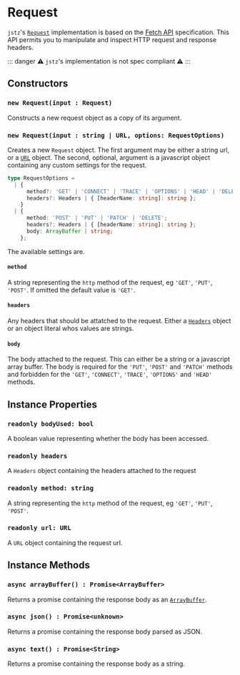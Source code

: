 # Request

`jstz`'s [`Request`](https://developer.mozilla.org/en-US/docs/Web/API/Request) implementation is based on the [Fetch API](https://developer.mozilla.org/en-US/docs/Web/API/Fetch_API) specification. This API permits you to manipulate and inspect HTTP request and response headers.

::: danger
⚠️ `jstz`'s implementation is not spec compliant ⚠️
:::

## Constructors
### `new Request(input : Request)`
Constructs a new request object as a copy of its argument.
### `new Request(input : string | URL, options: RequestOptions)`
Creates a new `Request` object.
The first argument may be either a string url, or a [`URL`](./url.md) object.
The second, optional, argument is a javascript object containing any custom settings for the request.
```typescript
type RequestOptions =
  | {
      method?: 'GET' | 'CONNECT' | 'TRACE' | 'OPTIONS' | 'HEAD' | 'DELETE';
      headers?: Headers | { [headerName: string]: string };
    }
  | {
      method: 'POST' | 'PUT' | 'PATCH' | 'DELETE';
      headers?: Headers | { [headerName: string]: string };
      body: ArrayBuffer | string;
    };
```
The available settings are.
#### `method`
A string representing the `http` method of the request, eg `'GET'`, `'PUT'`, `'POST'`. 
If omitted the default value is `'GET'`.
#### `headers`
Any headers that should be attatched to the request.
Either a [`Headers`](./headers.md) object or an object literal whos values are strings.
#### `body`
The body attached to the request. 
This can either be a string or a javascript array buffer.
The body is required for the `'PUT'`, `'POST'` and `'PATCH'` methods and forbidden for the 
`'GET'`, `'CONNECT'`, `'TRACE'`, `'OPTIONS'` and `'HEAD'` methods.

## Instance Properties
### `readonly bodyUsed: bool`
A boolean value representing whether the body has been accessed.
### `readonly headers`
A `Headers` object containing the headers attached to the request
### `readonly method: string`
A string representing the `http` method of the request, eg `'GET'`, `'PUT'`, `'POST'`. 
### `readonly url: URL`
A `URL` object containing the request url.

## Instance Methods
### `async arrayBuffer() : Promise<ArrayBuffer>`
Returns a promise containing the response body as an
[`ArrayBuffer`](https://developer.mozilla.org/en-US/docs/Web/API/Request/arrayBuffer).

### `async json() : Promise<unknown>`
Returns a promise containing the response body parsed as JSON.
### `async text() : Promise<String>`
Returns a promise containing the response body as a string.
